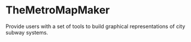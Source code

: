 # TheMetroMapMaker
 Provide users with a set of tools to build graphical representations of city subway systems.
